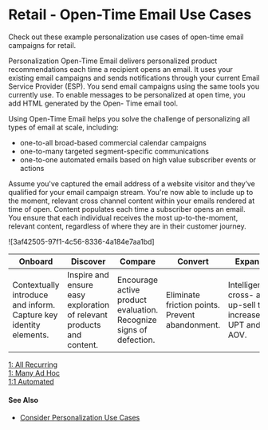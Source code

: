 

# Retail - Open-Time Email Use Cases

Check out these example personalization use cases of open-time email campaigns
for retail.

Personalization Open-Time Email delivers personalized product recommendations
each time a recipient opens an email. It uses your existing email campaigns
and sends notifications through your current Email Service Provider (ESP). You
send email campaigns using the same tools you currently use. To enable
messages to be personalized at open time, you add HTML generated by the Open-
Time email tool.

Using Open-Time Email helps you solve the challenge of personalizing all types
of email at scale, including:

  * one-to-all broad-based commercial calendar campaigns
  * one-to-many targeted segment-specific communications
  * one-to-one automated emails based on high value subscriber events or actions

Assume you've captured the email address of a website visitor and they’ve
qualified for your email campaign stream. You're now able to include up to the
moment, relevant cross channel content within your emails rendered at time of
open. Content populates each time a subscriber opens an email. You ensure that
each individual receives the most up-to-the-moment, relevant content,
regardless of where they are in their customer journey.

![3af42505-97f1-4c56-8336-4a184e7aa1bd]

Onboard | Discover | Compare | Convert | Expand | Retain  
---|---|---|---|---|---  
Contextually introduce and inform. Capture key identity elements. | Inspire and ensure easy exploration of relevant products and content. | Encourage active product evaluation. Recognize signs of defection. | Eliminate friction points. Prevent abandonment. | Intelligently cross- and up-sell to increase UPT and AOV. | Reinforce relationship. Continually nurture to grow LTV.  
[1: All
Recurring](https://org62.my.salesforce.com/sfc/p/#000000000062/a/3y000001ptsn/PgM_w2bslhHkIJ7TLVDUG2Khja5Wk.1vIYbpyF0lFyk)  
[1: Many Ad
Hoc](https://org62.my.salesforce.com/sfc/p/#000000000062/a/3y000001pts0/0dNwLLwSirll8IOfY9m4g00urkxrmZOVOYZHqIySGIA)  
[1:1
Automated](https://org62.my.salesforce.com/sfc/p/#000000000062/a/3y000001ptse/fYgSNTORu._yOC1_PO_YB9X9jBr8UkCP6CpQR6UB4WU)  
  
#### See Also

  * [Consider Personalization Use Cases](https://help.salesforce.com/s/articleView?id=sf.mc_pers_use_case_about.htm&language=en_US&type=5 "Browse the Use Case Library to look for ideas and inspiration for your own personalization solutions. The use cases represent popular example. But they’re not templates, nor do they encompass the full range of possible use cases for your business. Before you commit to implementing one or more personalization use cases, determine whether the use case aligns with your business goals, priorities, and other suitability criteria.")

